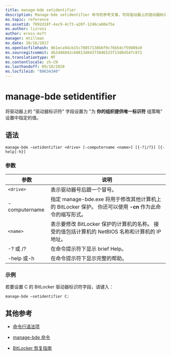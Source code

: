 ```yaml
---
title: manage-bde setidentifier
description: Manage-bde setidentifier 命令的参考文章，可将驱动器上的驱动器标识符字段设置为在为组织提供唯一标识符组策略设置中指定的值。
ms.topic: reference
ms.assetid: 7092d18f-4ac9-4c73-a20f-1246ca60e75e
ms.author: lizross
author: eross-msft
manager: mtillman
ms.date: 10/16/2017
ms.openlocfilehash: 861eca94cb15c70857138b6f9c76b5dcf59089a9
ms.sourcegitcommit: db2d46842c68813d043738d6523f13d8454fc972
ms.translationtype: MT
ms.contentlocale: zh-CN
ms.lasthandoff: 09/10/2020
ms.locfileid: "89634340"
---
```

# <a name="manage-bde-setidentifier"></a>manage-bde setidentifier

将驱动器上的 "驱动器标识符" 字段设置为 "为 **你的组织提供唯一标识符** 组策略" 设置中指定的值。

## <a name="syntax"></a>语法

```
manage-bde –setidentifier <drive> [-computername <name>] [{-?|/?}] [{-help|-h}]
```

### <a name="parameters"></a>参数

| 参数 | 说明 |
| --------- | ----------- |
| `<drive>` | 表示驱动器号后跟一个冒号。 |
| -computername | 指定 manage-bde.exe 将用于修改其他计算机上的 BitLocker 保护。 你还可以使用 **-cn** 作为此命令的缩写形式。 |
| `<name>` | 表示要修改 BitLocker 保护的计算机的名称。 接受的值包括计算机的 NetBIOS 名称和计算机的 IP 地址。 |
| -? 或 /? | 在命令提示符下显示 brief Help。 |
| -help 或-h | 在命令提示符下显示完整的帮助。 |

### <a name="examples"></a>示例

若要设置 C 的 BitLocker 驱动器标识符字段，请键入：

```
manage-bde –setidentifier C:
```

## <a name="additional-references"></a>其他参考

- [命令行语法项](command-line-syntax-key.md)

- [manage-bde 命令](manage-bde.md)

- [BitLocker 恢复指南](/windows/security/information-protection/bitlocker/bitlocker-recovery-guide-plan)
